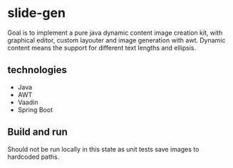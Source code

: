 # slide-gen

Goal is to implement a pure java dynamic content image creation kit, with graphical editor, custom layouter and image generation with awt.
Dynamic content means the support for different text lengths and ellipsis.

## technologies
- Java
- AWT
- Vaadin
- Spring Boot

## Build and run
Should not be run locally in this state as unit tests save images to hardcoded paths.